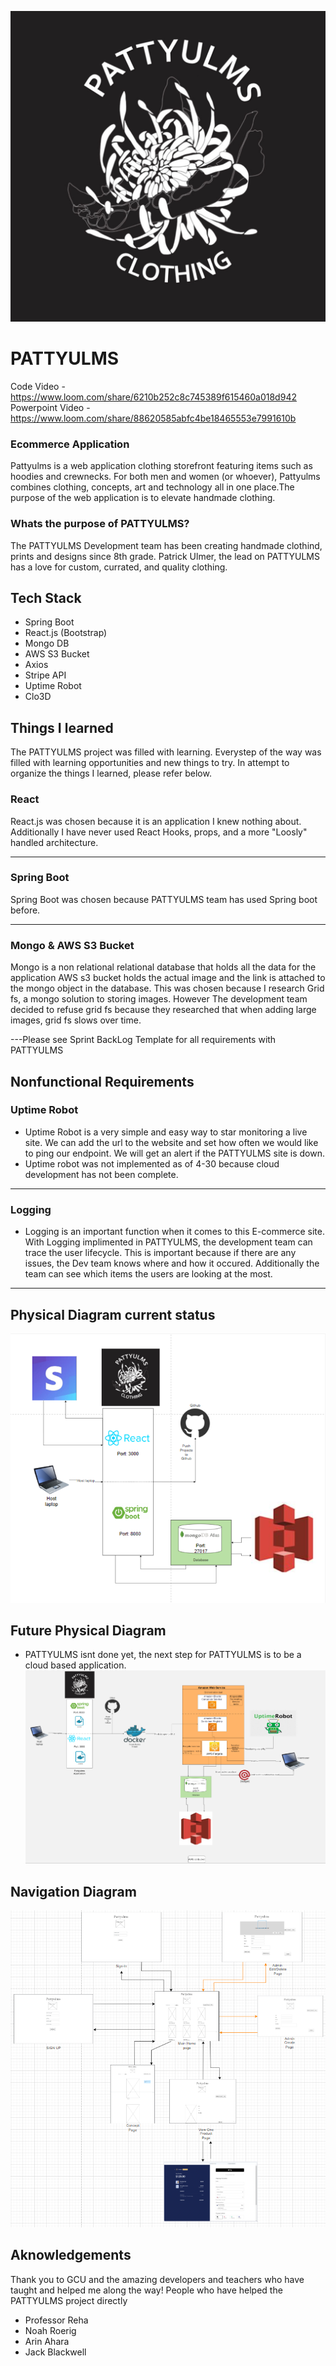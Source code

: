 ![image](images/Updatedlogo.png)
# PATTYULMS
Code Video - https://www.loom.com/share/6210b252c8c745389f615460a018d942
Powerpoint Video - https://www.loom.com/share/88620585abfc4be18465553e7991610b


### Ecommerce Application

Pattyulms is a web application clothing storefront featuring items such as hoodies and crewnecks. For both men and women (or whoever), Pattyulms combines clothing, concepts, art and technology all in one place.The purpose of the web application is to elevate handmade clothing.

### Whats the purpose of PATTYULMS?

The PATTYULMS Development team has been creating handmade clothind, prints and designs since 8th grade. Patrick Ulmer, the lead on PATTYULMS has a love for custom, currated, and quality clothing.

## Tech Stack

- Spring Boot
- React.js (Bootstrap)
- Mongo DB
- AWS S3 Bucket
- Axios
- Stripe API
- Uptime Robot
- Clo3D

## Things I learned

The PATTYULMS project was filled with learning. Everystep of the way was filled with learning opportunities and new things to try.
In attempt to organize the things I learned, please refer below.

### React

React.js was chosen because it is an application I knew nothing about. Additionally I have never used React Hooks, props, and a more "Loosly" handled architecture.

---

### Spring Boot

Spring Boot was chosen because PATTYULMS team has used Spring boot before.

---

### Mongo & AWS S3 Bucket

Mongo is a non relational relational database that holds all the data for the application
AWS s3 bucket holds the actual image and the link is attached to the mongo object in the database.
This was chosen because I research Grid fs, a mongo solution to storing images. However The development team decided to refuse grid fs because they researched that when adding large images, grid fs slows over time.

---Please see Sprint BackLog Template for all requirements with PATTYULMS

## Nonfunctional Requirements

### Uptime Robot

- Uptime Robot is a very simple and easy way to star monitoring a live site. We can add the url to the website and set how often we would like to ping our endpoint. We will get an alert if the PATTYULMS site is down.
- Uptime robot was not implemented as of 4-30 because cloud development has not been complete.
---

### Logging

- Logging is an important function when it comes to this E-commerce site. With Logging implimented in PATTYULMS, the development team can trace the user lifecycle. This is important because if there are any issues, the Dev team knows where and how it occured. Additionally the team can see which items the users are looking at the most.

---

## Physical Diagram current status
![image](images/PhysicalDiagram.PNG)

## Future Physical Diagram
- PATTYULMS isnt done yet, the next step for PATTYULMS is to be a cloud based application.
![image](images/futureDiagram.PNG)

## Navigation Diagram
![image](images/flow.PNG)

## Aknowledgements

Thank you to GCU and the amazing developers and teachers who have taught and helped me along the way!
People who have helped the PATTYULMS project directly

- Professor Reha
- Noah Roerig
- Arin Ahara
- Jack Blackwell

